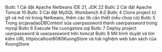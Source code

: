 Bước 1 Cài đặt Apache Netbeans IDE 21, JDK 22
Bước 2 Cài đặt Apache Tomcat 10
Bước 3 Cài đặt MySQL Workbench 8.0
Bước 4 Clone project từ git và mở nó trong Netbeans, thêm các lib cần thiết (nếu chưa có)
Bước 5 Trong srcjavadaoDBContext sửa userpassword thành userpassword trong mysql
Bước 6 Execute file cuongstore.sql
Bước 7 Deploy project userpassword là userpassword trên tomcat 
Bước 8 Mở trình duyệt và tìm kiếm URL httplocalhost8080KuongStore và trải nghiệm web bán sách của KuongStore
